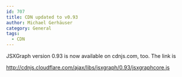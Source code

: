 ```yaml
---
id: 707
title: CDN updated to v0.93
author: Michael Gerhäuser
category: General
tags:
  - CDN
---
```

JSXGraph version 0.93 is now available on cdnjs.com, too. The link is

<http://cdnjs.cloudflare.com/ajax/libs/jsxgraph/0.93/jsxgraphcore.js>